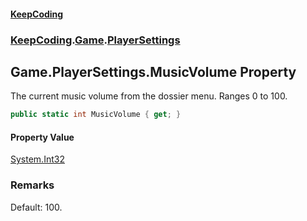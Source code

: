 #### [KeepCoding](index.md 'index')
### [KeepCoding](KeepCoding.md 'KeepCoding').[Game](KeepCoding_Game.md 'KeepCoding.Game').[PlayerSettings](KeepCoding_Game_PlayerSettings.md 'KeepCoding.Game.PlayerSettings')
## Game.PlayerSettings.MusicVolume Property
The current music volume from the dossier menu. Ranges 0 to 100.  
```csharp
public static int MusicVolume { get; }
```
#### Property Value
[System.Int32](https://docs.microsoft.com/en-us/dotnet/api/System.Int32 'System.Int32')
### Remarks
Default: 100.  
